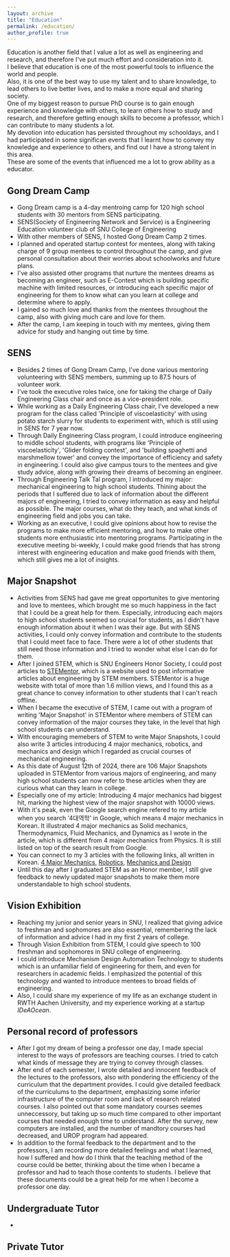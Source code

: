 ```yaml
---
layout: archive
title: "Education"
permalink: /education/
author_profile: true
---
```


Education is another field that I value a lot as well as engineering and research, and therefore I've put much effort and consideration into it.  
I believe that education is one of the most powerful tools to influence the world and people.  
Also, it is one of the best way to use my talent and to share knowledge, to lead others to live better lives, and to make a more equal and sharing society.  
One of my biggest reason to pursue PhD course is to gain enough experience and knowledge with others, to learn others how to study and research, and therefore getting enough skills to become a professor, which I can contribute to many students a lot.  
My devotion into education has persisted throughout my schooldays, and I had participated in some significan events that I learnt how to convey my knowledge and experience to others, and find out I have a strong talent in this area.  
These are some of the events that influenced me a lot to grow ability as a educator.  

## Gong Dream Camp

- Gong Dream camp is a 4-day mentroing camp for 120 high school students with 30 mentors from SENS participating.
- SENS(Society of Engineering Network and Service) is a Engineering Education volunteer club of SNU College of Engineering
- With other members of SENS, I hosted Gong Dream Camp 2 times.
- I planned and operated startup contest for mentees, along with taking charge of 9 group mentees to control throughout the camp, and give personal consultation about their worries about schoolworks and future plans.
- I've also assisted other programs that nurture the mentees dreams as becoming an engineer, such as E-Contest which is building specific machine with limited resources, or introducing each specific major of engineering for them to know what can you learn at college and determine where to apply.
- I gained so much love and thanks from the mentees throughout the camp, also with giving much care and love for them.
- After the camp, I am keeping in touch with my mentees, giving them advice for study and hanging out time by time.

## SENS

- Besides 2 times of Gong Dream Camp, I've done various mentoring volunteering with SENS members, summing up to 87.5 hours of volunteer work.
- I've took the executive roles twice, one for taking the charge of Daily Engineering Class chair and once as a vice-president role.
- While working as a Daily Engineering Class chair, I've developed a new program for the class called 'Principle of viscoelasticity' with using potato starch slurry for students to experiment with, which is still using in SENS for 7 year now.
- Through Daily Engineering Class program, I could introduce engineering to middle school students, with programs like 'Principle of viscoelasticity', 'Glider folding contest', and 'building spaghetti and marshmellow tower' and convey the importance of efficiency and safety in engineering. I could also give campus tours to the mentees and give study advice, along with growing their dreams of becoming an engineer.
- Through Engineering Talk Tal program, I introduced my major: mechanical engineering to high school students. Thining about the periods that I suffered due to lack of information about the different majors of engineering, I tried to convey information as easy and helpful as possible. The major courses, what do they teach, and what kinds of engineering field and jobs you can take.
- Working as an executive, I could give opinions about how to revise the programs to make more efficient mentoring, and how to make other students more enthusiastic into mentoring programs. Participating in the executive meeting bi-weekly, I could make good friends that has strong interest with engineering education and make good friends with them, which still gives me a lot of insights.

## Major Snapshot

- Activities from SENS had gave me great opportunites to give mentoring and love to mentees, which brought me so much happiness in the fact that I could be a great help for them. Especially, introducing each majors to high school students seemed so cruical for students, as I didn't have enough information about it when I was their age. But with SENS activities, I could only convey information and contribute to the students that I could meet face to face. There were a lot of other students that still need those information and I tried to wonder what else I can do for them.
- After I joined STEM, which is SNU Engineers Honor Society, I could post articles to [STEMentor](https://stementor.tistory.com/), which is a website used to post informative articles about engineering by STEM members. STEMentor is a huge website with total of more than 1.6 million views, and I found this as a great chance to convey information to other students that I can't reach offline.
- When I became the executive of STEM, I came out with a program of writing 'Major Snapshot' in STEMentor where members of STEM can convey information of the major courses they take, in the level that high school students can understand.
- With encouraging memebers of STEM to write Major Snapshots, I could also write 3 articles introducing 4 major mechanics, robotics, and mechanics and design which I regarded as crucial courses of mechanical engineering.
- As this date of August 12th of 2024, there are 106 Major Snapshots uploaded in STEMentor from various majors of engineering, and many high school students can now refer to these articles when they are curious what can they learn in college.
- Especially one of my article: Introducing 4 major mechanics had biggest hit, marking the highest view of the major snapshot with 10000 views.
- With it's peak, even the Google search engine refered to my article when you search '4대역학' in Google, which means 4 major mechanics in Korean. It illustrated 4 major mechanics as Solid mechanics, Thermodynamics, Fluid Mechanics, and Dynamics as I wrote in the article, which is different from 4 major mechanics from Physics. It is still listed on top of the search result from Google.
- You can connect to my 3 articles with the following links, all written in Korean. [4 Major Mechanics](https://stementor.tistory.com/entry/%EA%B8%B0%EA%B3%84%EA%B3%B5%ED%95%99%EB%B6%80-4%EB%8C%80%EC%97%AD%ED%95%99-%EC%86%8C%EA%B0%9C), [Robotics](https://stementor.tistory.com/entry/%EA%B8%B0%EA%B3%84%EA%B3%B5%ED%95%99%EB%B6%80-%EB%A1%9C%EB%B4%87%EA%B3%B5%ED%95%99%EC%9E%85%EB%AC%B8), [Mechanics and Design](https://stementor.tistory.com/entry/%EA%B8%B0%EA%B3%84%EA%B3%B5%ED%95%99%EB%B6%80-%EC%97%AD%ED%95%99%EA%B3%BC-%EC%84%A4%EA%B3%84)
- Until this day after I graduated STEM as an Honor member, I still give feedback to newly updated major snapshots to make them more understandable to high school students.

## Vision Exhibition

- Reaching my junior and senior years in SNU, I realized that giving advice to freshman and sophomores are also essential, remembering the lack of information and advice I had in my first 2 years of college.
- Through Vision Exhibition from STEM, I could give speech to 100 freshman and sophomores in SNU college of engineering.
- I could introduce Mechanism Design Automation Technology to students which is an unfamiliar field of engineering for them, and even for researchers in academic fields. I emphasized the potential of this technology and wanted to introduce mentees to broad fields of engineering.
- Also, I could share my experience of my life as an exchange student in RWTH Aachen University, and my experience working at a startup *IDeAOcean*. 

## Personal record of professors

- After I got my dream of being a professor one day, I made special interest to the ways of professors are teaching courses. I tried to catch what kinds of message they are trying to convey through classes.
- After end of each semester, I wrote detailed and innocent feedback of the lectures to the professors, also with pondering the efficiency of the curriculum that the department provides. I could give detailed feedback of the curriculums to the department, emphasizing some inferior infrastructure of the computer room and lack of research related courses. I also pointed out that some mandatory courses seemes unneccessory, but taking up so much time compared to other important courses that needed enough time to understand. After the survey, new computers are installed, and the number of mandtory courses had decreased, and UROP program had appeared.
- In addition to the formal feedback to the department and to the professors, I am recording more detailed feelings and what I learned, how I suffered and how do I think that the teaching method of the course could be better, thinking about the time when I became a professor and had to teach those contents to students. I believe that these documents could be a great help for me when I become a professor one day.

## Undergraduate Tutor

- 

## Private Tutor
